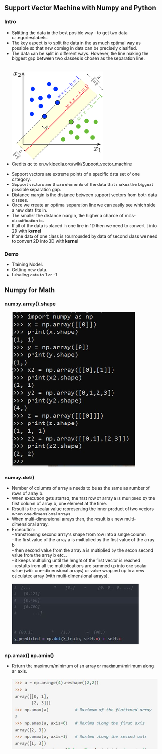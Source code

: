 <h2>Support Vector Machine with Numpy and Python</h2>

<h3>Intro</h3>
<ul>
  <li>Splitting the data in the best posible way - to get two data categories/labels.</li>
  <li>The key aspect is to split the data in the as much optimal way as possible so that new coming in data can be precisely clasified.</li>
  <li>The data can be split in different ways. However, the line making the biggest gap between two classes is chosen as the separation line.</li>
  <br>
  <br>
  <img src="images/svm.png">
  <br>
  <li>Credits go to en.wikipedia.org/wiki/Support_vector_machine</li>
  <br>
  <li>Support vectors are extreme points of a specific data set of one category.</li>
  <li>Support vectors are those elements of the data that makes the biggest possible separation gap.</li>
  <li>Distance margin is the distance between support vectors from both data classes.</li>
  <li>Once we create an optimal separation line we can easily see which side a new data fits in.</li>
  <li>The smaller the distance margin, the higher a chance of miss-classification is.</li>
  <li>If all of the data is placed in one line in 1D then we need to convert it into 2D with <b>kernel</b></li>
  <li>If one data of one class is sourrounded by data of second class we need to convert 2D into 3D with <b>kernel</b></li>
</ul>

<h3>Demo</h3>
<ul>
  <li>Training Model.</li>
  <li>Getting new data.</li>
  <li>Labeling data to 1 or  -1.</li>
</ul>

<h2>Numpy for Math</h2>

<h3>numpy.array().shape</h3>
<ul>
  <img src="images/np_array_shape.JPG">
</ul>

<h3>numpy.dot()</h3>
<ul>
  <li>Number of columns of array a needs to be as the same as number of rows of array b.</li>
  <li>When execution gets started, the first row of array a is multiplied by the first column of array b, one element at the time.</li>
  <li>Result is the scalar value representing the inner product of two vectors when one dimensional arrays.</li>
  <li>When multi-dimensional arrays then, the result is a new multi-dimensional array.</li>
  <li>Excecution:
    <br>
    - transfroming second array's shape from row into a single column <br>
    - the first value of the array a is multiplied by the first value of the array b <br>
    - then second value from the array a is multiplied by the secon second value from the array b etc... <br>
    - it keeps multipling until the lenght of the first vector is reached <br>
    - restults from all the multiplications are summed up into one scalar value (with one-dimensional arrays) or value wrapped up in a new calculated array (with multi-dimensional arrays). <br>
  </li>
  <br>
  <img src="images/np_dot.JPG">
</ul>

<h3>np.amax() np.amin()</h3>
<ul>
  <li>Return the maximum/minimum of an array or maximum/minimum along an axis.</li>
  <br>
  <img src="images/np_amax.JPG">
</ul>
